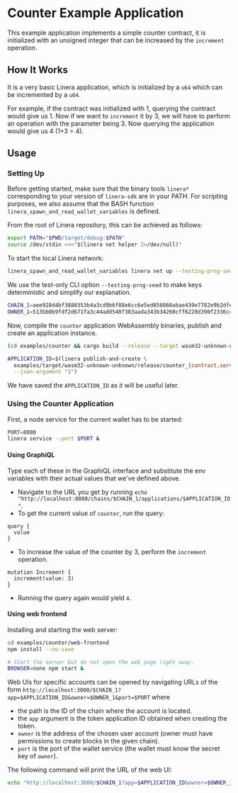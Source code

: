 # Counter Example Application

This example application implements a simple counter contract, it is initialized with an
unsigned integer that can be increased by the `increment` operation.

## How It Works

It is a very basic Linera application, which is initialized by a `u64` which can be incremented
by a `u64`.

For example, if the contract was initialized with 1, querying the contract would give us 1. Now if we want to
`increment` it by 3, we will have to perform an operation with the parameter being 3. Now querying the
application would give us 4 (1+3 = 4).

## Usage

### Setting Up

Before getting started, make sure that the binary tools `linera*` corresponding to
your version of `linera-sdk` are in your PATH. For scripting purposes, we also assume
that the BASH function `linera_spawn_and_read_wallet_variables` is defined.

From the root of Linera repository, this can be achieved as follows:

```bash
export PATH="$PWD/target/debug:$PATH"
source /dev/stdin <<<"$(linera net helper 2>/dev/null)"
```

To start the local Linera network:

```bash
linera_spawn_and_read_wallet_variables linera net up --testing-prng-seed 37
```

We use the test-only CLI option `--testing-prng-seed` to make keys deterministic and simplify our
explanation.

```bash
CHAIN_1=aee928d4bf3880353b4a3cd9b6f88e6cc6e5ed050860abae439e7782e9b2dfe8
OWNER_1=513bb0b9fdf2d671fa3c44add540f383aada343b34260cff6220d390f2336c4b
```

Now, compile the `counter` application WebAssembly binaries, publish and create an application instance.

```bash
(cd examples/counter && cargo build --release --target wasm32-unknown-unknown)

APPLICATION_ID=$(linera publish-and-create \
  examples/target/wasm32-unknown-unknown/release/counter_{contract,service}.wasm \
  --json-argument "1")
```

We have saved the `APPLICATION_ID` as it will be useful later.

### Using the Counter Application

First, a node service for the current wallet has to be started:

```bash
PORT=8080
linera service --port $PORT &
```

#### Using GraphiQL

Type each of these in the GraphiQL interface and substitute the env variables with their actual values that we've defined above.

- Navigate to the URL you get by running `echo "http://localhost:8080/chains/$CHAIN_1/applications/$APPLICATION_ID"`.
- To get the current value of `counter`, run the query:
```gql,uri=http://localhost:8080/chains/$CHAIN_1/applications/$APPLICATION_ID
query {
  value
}
```
- To increase the value of the counter by 3, perform the `increment` operation.
```gql,uri=http://localhost:8080/chains/$CHAIN_1/applications/$APPLICATION_ID
mutation Increment {
  increment(value: 3)
}
```
- Running the query again would yield `4`.


#### Using web frontend

Installing and starting the web server:

```bash
cd examples/counter/web-frontend
npm install --no-save

# Start the server but do not open the web page right away.
BROWSER=none npm start &
```

Web UIs for specific accounts can be opened by navigating URLs of the form
`http://localhost:3000/$CHAIN_1?app=$APPLICATION_ID&owner=$OWNER_1&port=$PORT` where
- the path is the ID of the chain where the account is located.
- the `app` argument is the token application ID obtained when creating the token.
- `owner` is the address of the chosen user account (owner must have permissions to create blocks in the given chain).
- `port` is the port of the wallet service (the wallet must know the secret key of `owner`).

The following command will print the URL of the web UI:

```bash
echo "http://localhost:3000/$CHAIN_1?app=$APPLICATION_ID&owner=$OWNER_1&port=$PORT"
```
